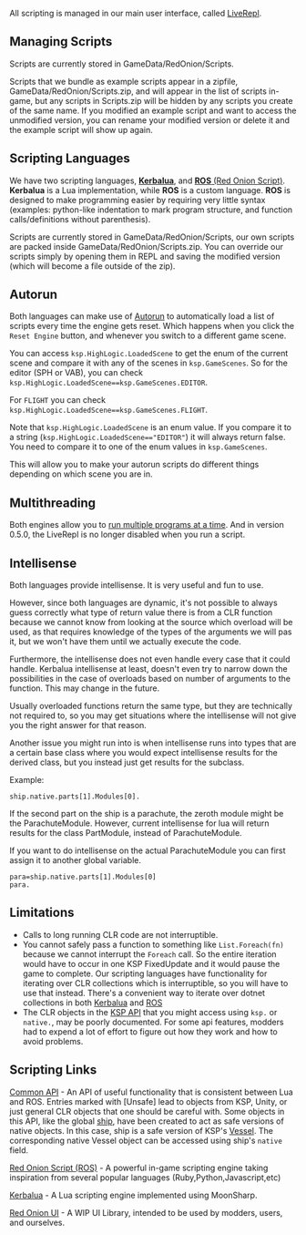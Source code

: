 All scripting is managed in our main user interface, called [LiveRepl](LiveRepl/Readme.md).

## Managing Scripts
Scripts are currently stored in GameData/RedOnion/Scripts. 

Scripts that we bundle as example scripts appear in a zipfile, GameData/RedOnion/Scripts.zip, and will appear in the list of scripts in-game, but any scripts in Scripts.zip will be hidden by any scripts you create of the same name. If you modified an example script and want to access the unmodified version, you can rename your modified version or delete it and the example script will show up again.

## Scripting Languages
We have two scripting languages, [**Kerbalua**](Kerbalua/README.md), and [**ROS** (Red Onion Script)](RedOnion.ROS/README.md). **Kerbalua** is a Lua implementation, while **ROS** is a custom language. **ROS** is designed to make programming easier by requiring very little syntax (examples: python-like indentation to mark program structure, and function calls/definitions without parenthesis).

Scripts are currently stored in GameData/RedOnion/Scripts,
our own scripts are packed inside GameData/RedOnion/Scripts.zip.
You can override our scripts simply by opening them in REPL
and saving the modified version (which will become a file outside of the zip).

## Autorun
Both languages can make use of [Autorun](RedOnion.KSP/API/Autorun.md) to automatically load a list of scripts every time the engine gets reset. Which happens when you click the `Reset Engine` button, and whenever you switch to a different game scene.

You can access `ksp.HighLogic.LoadedScene` to get the enum of the current scene and compare it with any of the scenes in 
`ksp.GameScenes`. So for the editor (SPH or VAB), you can check `ksp.HighLogic.LoadedScene==ksp.GameScenes.EDITOR`.

For `FLIGHT` you can check `ksp.HighLogic.LoadedScene==ksp.GameScenes.FLIGHT`.

Note that `ksp.HighLogic.LoadedScene` is an enum value. If you compare it to a string (`ksp.HighLogic.LoadedScene=="EDITOR"`) it will always return false. You need
to compare it to one of the enum values in `ksp.GameScenes`.

This will allow you to make your autorun scripts do different things depending on which scene you are in.

## Multithreading
Both engines allow you to [run multiple programs at a time](MunOS/Multithreading.md). And in version 0.5.0, the LiveRepl is no longer disabled when you run a script.

## Intellisense
Both languages provide intellisense. It is very useful and fun to use.

However, since both languages are dynamic, it's not possible to always guess correctly what type of return value there is from a CLR function because we cannot know from looking at the source which overload will be used, as that requires knowledge of the types of the arguments we will pas it, but we won't have them until we actually execute the code.

Furthermore, the intellisense does not even handle every case that it could handle. Kerbalua intellisense at least, doesn't even try to narrow down the possibilities in the case of overloads based on number of arguments to the function. This may change in the future.

Usually overloaded functions return the same type, but they are technically not required to, so you may get situations where the intellisense will not give you the right answer for that reason.

Another issue you might run into is when intellisense runs into types that are a certain base class where you would expect intellisense results for the derived class, but you instead just get results for the subclass.

Example:
```
ship.native.parts[1].Modules[0].
```
If the second part on the ship is a parachute, the zeroth module might be the ParachuteModule. However, current intellisense for lua will return results for the class PartModule, instead of ParachuteModule.

If you want to do intellisense on the actual ParachuteModule you can first assign it to another global variable.

```
para=ship.native.parts[1].Modules[0]
para.
```

## Limitations
- Calls to long running CLR code are not interruptible.
- You cannot safely pass a function to something like
`List.Foreach(fn)` because we cannot interrupt the `Foreach` call. So the entire iteration would have to occur in one KSP FixedUpdate and it would pause the game to complete. Our scripting languages have functionality for iterating over CLR collections which is interruptible, so you will have to use that instead. There's a convenient way to iterate over dotnet collections in both [Kerbalua](Kerbalua/BasicParts.md) and [ROS](RedOnion.ROS/README.md#statements)
- The CLR objects in the [KSP API](https://kerbalspaceprogram.com/api/annotated.html) that you might access using `ksp.` or `native.`, may be poorly documented. For some api features, modders had to expend a lot of effort to figure out how they work and how to avoid problems.

## Scripting Links

[Common API](RedOnion.KSP/API/Globals.md) - An API of useful functionality that is consistent between Lua and ROS. Entries marked with \[Unsafe\] lead to objects from KSP, Unity, or just general CLR objects that one should be careful with. Some objects in this API, like the global [ship](RedOnion.KSP/API/Ship.md), have been created to act as safe versions of native objects. In this case, ship is a safe version of KSP's [Vessel](https://kerbalspaceprogram.com/api/class_vessel.html). The corresponding native Vessel object can be accessed using ship's `native` field.

[Red Onion Script (ROS)](RedOnion.ROS/README.md) - A powerful in-game scripting engine taking inspiration from several popular languages (Ruby,Python,Javascript,etc)

[Kerbalua](Kerbalua/README.md) - A Lua scripting engine implemented using MoonSharp.

[Red Onion UI](RedOnion.UI/README.md) - A WIP UI Library, intended to be used by modders, users, and ourselves.